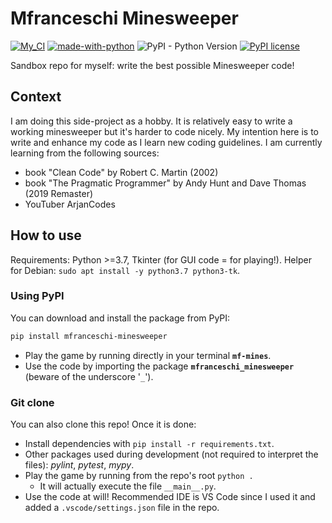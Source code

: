 # Mfranceschi Minesweeper

[![My_CI](https://github.com/mfranceschi/Mfran-Minesweeper/actions/workflows/My_CI.yaml/badge.svg)](https://github.com/mfranceschi/Mfran-Minesweeper/actions/workflows/My_CI.yaml)
[![made-with-python](https://img.shields.io/badge/Made%20with-Python-1f425f.svg)](https://www.python.org)
![PyPI - Python Version](https://img.shields.io/pypi/pyversions/mfranceschi-minesweeper)
[![PyPI license](https://img.shields.io/pypi/l/mfranceschi-minesweeper.svg)](https://pypi.python.org/pypi/mfranceschi-minesweeper/)

Sandbox repo for myself: write the best possible Minesweeper code!

## Context

I am doing this side-project as a hobby. It is relatively easy to write a working minesweeper but it's harder to code nicely. My intention here is to write and enhance my code as I learn new coding guidelines. I am currently learning from the following sources:

- book "Clean Code" by Robert C. Martin (2002)
- book "The Pragmatic Programmer" by Andy Hunt and Dave Thomas (2019 Remaster)
- YouTuber ArjanCodes

## How to use

Requirements: Python >=3.7, Tkinter (for GUI code = for playing!). Helper for Debian: `sudo apt install -y python3.7 python3-tk`.

### Using PyPI

You can download and install the package from PyPI:

```sh
pip install mfranceschi-minesweeper
```

- Play the game by running directly in your terminal **`mf-mines`**.
- Use the code by importing the package **`mfranceschi_minesweeper`** (beware of the underscore '`_`').

### Git clone

You can also clone this repo! Once it is done:

- Install dependencies with `pip install -r requirements.txt`.
- Other packages used during development (not required to interpret the files): _pylint_, _pytest_, _mypy_.
- Play the game by running from the repo's root `python .`
  - It will actually execute the file `__main__.py`.
- Use the code at will! Recommended IDE is VS Code since I used it and added a `.vscode/settings.json` file in the repo.
